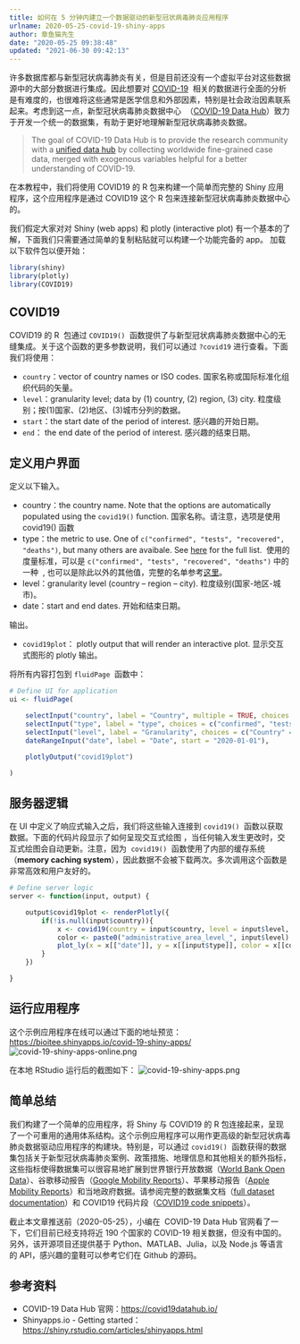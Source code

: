 ```yaml
---
title: 如何在 5 分钟内建立一个数据驱动的新型冠状病毒肺炎应用程序
urlname: 2020-05-25-covid-19-shiny-apps
author: 章鱼猫先生
date: "2020-05-25 09:38:48"
updated: "2021-06-30 09:42:13"
---
```


许多数据库都与新型冠状病毒肺炎有关，但是目前还没有一个虚拟平台对这些数据源中的大部分数据进行集成。因此想要对 [COVID-19](https://covid19datahub.io/)  相关的数据进行全面的分析是有难度的，也很难将这些通常是医学信息和外部因素，特别是社会政治因素联系起来。考虑到这一点，新型冠状病毒肺炎数据中心  （[COVID-19 Data Hub](https://covid19datahub.io/)）致力于开发一个统一的数据集，有助于更好地理解新型冠状病毒肺炎数据。

> The goal of COVID-19 Data Hub is to provide the research community with a [unified data hub](https://covid19datahub.io/articles/data.html) by collecting worldwide fine-grained case data, merged with exogenous variables helpful for a better understanding of COVID-19.

在本教程中，我们将使用 COVID19 的 R 包来构建一个简单而完整的 Shiny 应用程序，这个应用程序是通过 COVID19 这个 R 包来连接新型冠状病毒肺炎数据中心的。

我们假定大家对对 Shiny (web apps) 和 plotly (interactive plot) 有一个基本的了解，下面我们只需要通过简单的复制粘贴就可以构建一个功能完备的 app。 加载以下软件包以便开始：

```r
library(shiny)
library(plotly)
library(COVID19)
```

## COVID19

COVID19 的 R  包通过 `COVID19()`  函数提供了与新型冠状病毒肺炎数据中心的无缝集成。关于这个函数的更多参数说明，我们可以通过 `?covid19` 进行查看。下面我们将使用：

- `country`：vector of country names or ISO codes. 国家名称或国际标准化组织代码的矢量。
- `level`：granularity level; data by (1) country, (2) region, (3) city. 粒度级别；按(1)国家、(2)地区、(3)城市分列的数据。
- `start`：the start date of the period of interest. 感兴趣的开始日期。
- `end`： the end date of the period of interest. 感兴趣的结束日期。

## 定义用户界面

定义以下输入。

- country：the country name. Note that the options are automatically populated using the `covid19()` function. 国家名称。请注意，选项是使用 covid19() 函数
- type：the metric to use. One of `c("confirmed", "tests", "recovered", "deaths")`, but many others are avaibale. See [here](https://covid19datahub.io/articles/doc/data.html) for the full list.  使用的度量标准，可以是 `c("confirmed", "tests", "recovered", "deaths")` 中的一种  , 也可以是除此以外的其他值，完整的名单参考[这里](https://covid19datahub.io/articles/doc/data.html)。
- level：granularity level (country – region – city). 粒度级别(国家-地区-城市)。
- date：start and end dates. 开始和结束日期。

输出。

- `covid19plot`： plotly output that will render an interactive plot. 显示交互式图形的 plotly 输出。

将所有内容打包到 `fluidPage`  函数中：

```r
# Define UI for application
ui <- fluidPage(

    selectInput("country", label = "Country", multiple = TRUE, choices = unique(covid19()$administrative_area_level_1), selected = "Italy"),
    selectInput("type", label = "type", choices = c("confirmed", "tests", "recovered", "deaths")),
    selectInput("level", label = "Granularity", choices = c("Country" = 1, "Region" = 2, "City" = 3), selected = 2),
    dateRangeInput("date", label = "Date", start = "2020-01-01"),

    plotlyOutput("covid19plot")

)
```

## 服务器逻辑

在 UI 中定义了响应式输入之后，我们将这些输入连接到 `covid19()`  函数以获取数据。下面的代码片段显示了如何呈现交互式绘图 ，当任何输入发生更改时，交互式绘图会自动更新。注意，因为  `covid19()`  函数使用了内部的缓存系统（**memory caching system**），因此数据不会被下载两次。多次调用这个函数是非常高效和用户友好的。

```r
# Define server logic
server <- function(input, output) {

    output$covid19plot <- renderPlotly({
        if(!is.null(input$country)){
            x <- covid19(country = input$country, level = input$level, start = input$date[1], end = input$date[2])
            color <- paste0("administrative_area_level_", input$level)
            plot_ly(x = x[["date"]], y = x[[input$type]], color = x[[color]])
        }
    })

}
```

## 运行应用程序

这个示例应用程序在线可以通过下面的地址预览：<https://bioitee.shinyapps.io/covid-19-shiny-apps/>
![covid-19-shiny-apps-online.png](https://shub-1251708715.cos.ap-guangzhou.myqcloud.com/elog-cookbook-img/FhKfJ06meFO_ow8c6RBhSJ84jrez.png)

在本地 RStudio 运行后的截图如下：
![covid-19-shiny-apps.png](https://shub-1251708715.cos.ap-guangzhou.myqcloud.com/elog-cookbook-img/FhDPLiq12n1xxdsIEk8TupAYoUPe.png)

## 简单总结

我们构建了一个简单的应用程序，将 Shiny 与 COVID19 的 R 包连接起来，呈现了一个可重用的通用体系结构。这个示例应用程序可以用作更高级的新型冠状病毒肺炎数据驱动应用程序的构建块。特别是，可以通过 `covid19()`  函数获得的数据集包括关于新型冠状病毒肺炎案例、政策措施、地理信息和其他相关的额外指标，这些指标使得数据集可以很容易地扩展到世界银行开放数据（[World Bank Open Data](https://data.worldbank.org/)）、谷歌移动报告（[Google Mobility Reports](https://www.google.com/covid19/mobility/)）、苹果移动报告（[Apple Mobility Reports](https://www.apple.com/covid19/mobility)）和当地政府数据。请参阅完整的数据集文档（[full dataset documentation](https://covid19datahub.io/articles/doc/data.html)）和 COVID19 代码片段（[COVID19 code snippets](https://covid19datahub.io/articles/api/r.html)）。

截止本文章推送前（2020-05-25），小编在  COVID-19 Data Hub 官网看了一下，它们目前已经支持将近 190 个国家的 COVID-19 相关数据，但没有中国的。另外，该开源项目还提供基于 Python、MATLAB、Julia，以及 Node.js 等语言的 API，感兴趣的童鞋可以参考它们在 Github 的源码。

## 参考资料

- COVID-19 Data Hub 官网：<https://covid19datahub.io/>
- Shinyapps.io - Getting started：<https://shiny.rstudio.com/articles/shinyapps.html>
